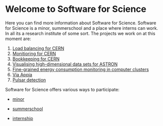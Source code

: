 # Welcome to Software for Science
Here you can find more information about Software for Science. Software for Science is a minor, summerschool and a place where interns can work. In all its a research institute of some sort. The projects we work on at this moment are:

1. [Load balancing for CERN](https://softwareforscience.github.io/projects/LoadbalancingCern) 
2. [Monitioring for CERN](https://SoftwareForScience.github.io/projects/MonitoringCern)
3. [Bookkeeping for CERN](https://SoftwareForScience.github.io/projects/BookkeepingCern)
4. [Visualising high-dimensional data sets for ASTRON](https://SoftwareForScience.github.io/projects/VisualAstron)
5. [Fine-grained energy consumption monitoring in computer clusters](https://SoftwareForScience.github.io/projects/MonitoringAstron)
6. [Via Appia](https://SoftwareForScience.github.io/projects/ViaAppia)
7. [Pulsar detection](https://SoftwareForScience.github.io/projects/Pulsardetection)


Software for Science offers various ways to participate:

*  [minor]( https://SoftwareForScience.github.io/minor/overview )

*  [summerschool]( https://SoftwareForScience.github.io/summerschool/overview )

*  [internship]( https://SoftwareForScience.github.io/internship/overview )



